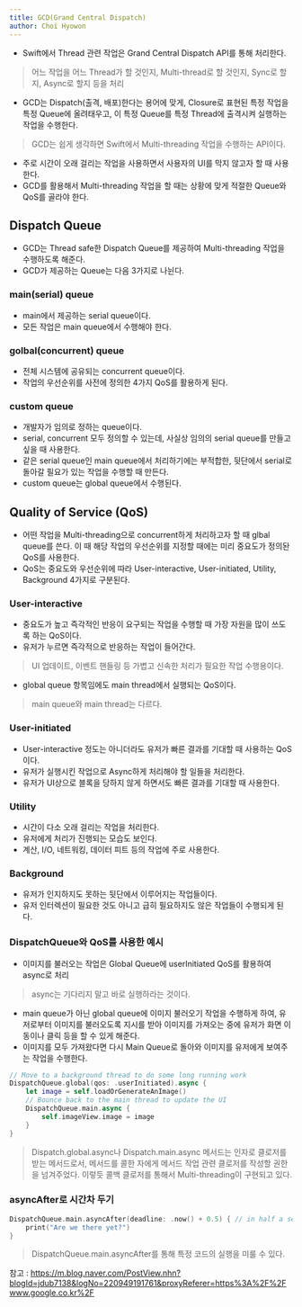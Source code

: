 ```yaml
---
title: GCD(Grand Central Dispatch)
author: Choi Hyowon
---
```

* Swift에서 Thread 관련 작업은 Grand Central Dispatch API를 통해 처리한다.
> 어느 작업을 어느 Thread가 할 것인지, Multi-thread로 할 것인지, Sync로 할지, Async로 할지 등을 처리
* GCD는 Dispatch(출격, 배포)한다는 용어에 맞게, Closure로 표현된 특정 작업을 특정 Queue에 올려태우고, 이 특정 Queue를 특정 Thread에 출격시켜 실행하는 작업을 수행한다.
> GCD는 쉽게 생각하면 Swift에서 Multi-threading 작업을 수행하는 API이다.
* 주로 시간이 오래 걸리는 작업을 사용하면서 사용자의 UI를 막지 않고자 할 때 사용한다.
* GCD를 활용해서 Multi-threading 작업을 할 때는 상황에 맞게 적절한 Queue와 QoS를 골라야 한다.

## Dispatch Queue
* GCD는 Thread safe한 Dispatch Queue를 제공하여 Multi-threading 작업을 수행하도록 해준다.
* GCD가 제공하는 Queue는 다음 3가지로 나뉜다.

### main(serial) queue
* main에서 제공하는 serial queue이다. 
* 모든 작업은 main queue에서 수행해야 한다.

### golbal(concurrent) queue
* 전체 시스템에 공유되는 concurrent queue이다.
* 작업의 우선순위를 사전에 정의한 4가지 QoS를 활용하게 된다.

### custom queue
* 개발자가 임의로 정하는 queue이다.
* serial, concurrent 모두 정의할 수 있는데, 사실상 임의의 serial queue를 만들고 싶을 때 사용한다.
* 같은 serial queue인 main queue에서 처리하기에는 부적합한, 뒷단에서 serial로 돌아갈 필요가 있는 작업을 수행할 때 만든다.
* custom queue는 global queue에서 수행된다.

## Quality of Service (QoS)
* 어떤 작업을 Multi-threading으로 concurrent하게 처리하고자 할 때 glbal queue를 쓴다. 이 때 해당 작업의 우선순위를 지정할 때에는 미리 중요도가 정의돤 QoS를 사용한다.
* QoS는 중요도와 우선순위에 따라 User-interactive, User-initiated, Utility, Background 4가지로 구분된다.

### User-interactive
* 중요도가 높고 즉각적인 반응이 요구되는 작업을 수행할 때 가장 자원을 많이 쓰도록 하는 QoS이다.
* 유저가 누르면 즉각적으로 반응하는 작업이 들어간다. 
> UI 업데이트, 이벤트 핸들링 등 가볍고 신속한 처리가 필요한 작업 수행용이다.
* global queue 항목임에도 main thread에서 실행되는 QoS이다.
> main queue와 main thread는 다르다.

### User-initiated
* User-interactive 정도는 아니더라도 유저가 빠른 결과를 기대할 때 사용하는 QoS이다.
* 유저가 실행시킨 작업으로 Async하게 처리해야 할 일들을 처리한다.
* 유저가 UI상으로 블록을 당하지 않게 하면서도 빠른 결과를 기대할 때 사용한다.

### Utility
* 시간이 다소 오래 걸리는 작업을 처리한다.
* 유저에게 처리가 진행되는 모습도 보인다.
* 계산, I/O, 네트워킹, 데이터 피트 등의 작업에 주로 사용한다.

### Background
* 유저가 인지하지도 못하는 뒷단에서 이루어지는 작업들이다.
* 유저 인터렉션이 필요한 것도 아니고 급히 필요하지도 않은 작업들이 수행되게 된다.

### DispatchQueue와 QoS를 사용한 예시
* 이미지를 불러오는 작업은 Global Queue에 userInitiated QoS를 활용하여 async로 처리
>  async는 기다리지 말고 바로 실행하라는 것이다.
* main queue가 아닌 global queue에 이미지 불러오기 작업을 수행하게 하여, 유저로부터 이미지를 불러오도록 지시를 받아 이미지를 가져오는 중에 유저가 화면 이동이나 클릭 등을 할 수 있게 해준다.
* 이미지를 모두 가져왔다면 다시 Main Queue로 돌아와 이미지를 유저에게 보여주는 작업을 수행한다. 
```swift
// Move to a background thread to do some long running work
DispatchQueue.global(qos: .userInitiated).async {
    let image = self.loadOrGenerateAnImage()
    // Bounce back to the main thread to update the UI
    DispatchQueue.main.async {
        self.imageView.image = image
    }
}
```
> Dispatch.global.async나 Dispatch.main.async 메서드는 인자로 클로저를 받는 메서드로서, 메서드를 콜한 자에게 메서드 작업 관련 클로저를 작성할 권한을 넘겨주었다.
> 이렇듯 콜백 클로저를 통해서 Multi-threading이 구현되고 있다.

### asyncAfter로 시간차 두기
```swift
DispatchQueue.main.asyncAfter(deadline: .now() + 0.5) { // in half a second...
    print("Are we there yet?")
}
```
> DispatchQueue.main.asyncAfter를 통해 특정 코드의 실행을 미룰 수 있다.

참고 : https://m.blog.naver.com/PostView.nhn?blogId=jdub7138&logNo=220949191761&proxyReferer=https%3A%2F%2Fwww.google.co.kr%2F